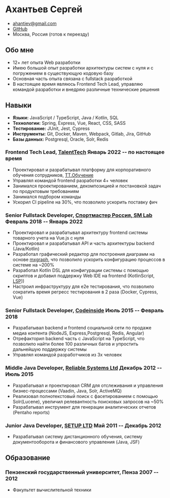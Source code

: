# Ахантьев Сергей

- <ahantiev@gmail.com>
- [GitHub](https://github.com/ushibo)
- Москва, Россия (готов к переезду)

## Обо мне
- 12+ лет опыта Web разработки
- Имею большой опыт разработки архитектуры систем с нуля и с погружением в существующую кодовую базу
- Основная часть опыта связана с fullstack разработкой
- В настоящее время являюсь Frontend Tech Lead, управляю командой разработки и внедряю различные технические решения

## Навыки

- <b>Языки:</b> JavaScript / TypeScript, Java / Kotlin, SQL
- <b>Технологии:</b> Spring, Express, Vue, React, CSS, SASS
- <b>Тестирование:</b> JUnit, Jest, Cypress
- <b>Инструменты:</b> Git, Docker, Maven, Webpack, Gitlab, Jira, GitHub
- <b>Базы данных:</b> Postgresql, Oracle, Solr, Redis

### <span>Frontend Tech Lead, <a href="https://talenttech.ru/">TalentTech</a></span> <span>Январь 2022 -- по настоящее время</span>

- Проектировал и разрабатывал платформу для корпоративного обучения сотрудников, <a href="https://talenttech.ru/learning/">TT.Обучение</a>
- Управлял командой frontend разработки 4+ человек
- Занимался проектированием, декомпозицией и постановкой задач по продуктовым требованиям
- Занимался подбором команды
- Ускорил CI pipeline на 30%, что позволило ускорить поставку фич

### <span>Senior Fullstack Developer, <a href="https://www.sportmaster.ru/">Спортмастер Россия, SM Lab</a></span> <span>Февраль 2018 -- Январь 2022</span>

- Проектировал и разрабатывал архитектуру frontend системы товарного учета на Vue.js с нуля
- Проектировал и разрабатывал API и часть архитектуры backend (Java/Kotlin)
- Разработал графический редактор для построения диаграмм на основе <a href="https://jgraph.github.io/mxgraph/">mxgraph</a>, что позволило ускорить конфигурацию процессов в системе на ~200%
- Разработал Kotlin DSL для конфигурации системы с помощью скриптов и добавил поддержку Web IDE на frontend (KotlinScript, <a href="https://en.wikipedia.org/wiki/Language_Server_Protocol">LSP</a>))
- Настроил инфраструктуру для e2e тестирования, что позволило сократить время регресс тестирования в 2 раза (Docker, Cypress, Vue)

### <span>Senior Fullstack Developer, <a href="https://codeinside.ru/">Codeinside</a></span> <span>Июль 2015 -- Февраль 2018</span>

- Разрабатывал backend и frontend социальной сети по продаже медиа контента (NodeJS, Express,Postgresql, Redis, Angular)
- Отрефакторил backend часть с JavaScript на TypeScript, что позволило найти более 100 различных багов и упростить дальнейшую поддержку системы
- Управлял командой разработчиков из 3х человек

### <span>Middle Java Developer, <a href="https://relsys.tech/">Reliable Systems Ltd</a></span> <span>Декабрь 2012 -- Июль 2015</span>

- Разрабатывал и проектировал CRM для отслеживания и управления бизнес-процессами (Vaadin, Java, Solr, ActiveMQ)
- Реализовал полнотекстовый поиск с фасетированием с помощью Solr(Lucene), увеличил релевантность поисковых запросов на ~50%
- Разрабатывал инструмент для генерации аналитических отчетов (Pentaho reports)

### <span>Junior Java Developer, <a href="http://setupit.org/">SETUP LTD</a> </span> <span>Май 2011 -- Декабрь 2012</span>
- Разрабатывал систему дистанционного обучения, систему документооборота и финансового управления (Java, JSF)


## <span>Образование</span>

### <span>Пензенский государственный университет, Пенза</span> <span>2007 -- 2012</span>

- Факультет вычислительной техники
